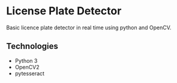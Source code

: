 # License Plate Detector
Basic licence plate detector in real time using python and OpenCV. 
## Technologies
* Python 3
* OpenCV2
* pytesseract
